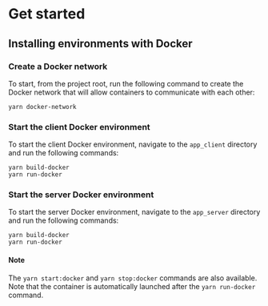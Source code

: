 # Get started

## Installing environments with Docker

### Create a Docker network
To start, from the project root, run the following command to create the Docker network that will allow containers to communicate with each other:

```
yarn docker-network
```

### Start the client Docker environment
To start the client Docker environment, navigate to the `app_client` directory and run the following commands:

```
yarn build-docker
yarn run-docker
```


### Start the server Docker environment
To start the server Docker environment, navigate to the `app_server` directory and run the following commands:

```
yarn build-docker
yarn run-docker
```


#### Note
The `yarn start:docker` and `yarn stop:docker` commands are also available. Note that the container is automatically launched after the `yarn run-docker` command.

